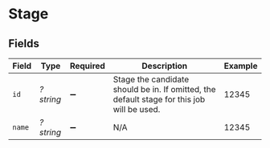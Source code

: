 # Stage


## Fields

| Field                                                                                      | Type                                                                                       | Required                                                                                   | Description                                                                                | Example                                                                                    |
| ------------------------------------------------------------------------------------------ | ------------------------------------------------------------------------------------------ | ------------------------------------------------------------------------------------------ | ------------------------------------------------------------------------------------------ | ------------------------------------------------------------------------------------------ |
| `id`                                                                                       | *?string*                                                                                  | :heavy_minus_sign:                                                                         | Stage the candidate should be in. If omitted, the default stage for this job will be used. | 12345                                                                                      |
| `name`                                                                                     | *?string*                                                                                  | :heavy_minus_sign:                                                                         | N/A                                                                                        | 12345                                                                                      |